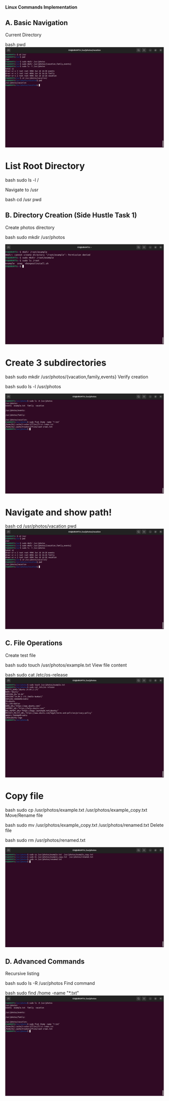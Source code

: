 #### Linux Commands Implementation
## A. Basic Navigation
Current Directory

bash
pwd
![alt text](pwd.png)

# List Root Directory

bash
sudo ls -l /


Navigate to /usr

bash
cd /usr
pwd
## B.  Directory Creation (Side Hustle Task 1)
Create photos directory

bash
sudo mkdir /usr/photos

![alt text](<Screenshot from 2025-06-18 16-23-01.png>)
# Create 3 subdirectories

bash
sudo mkdir /usr/photos/{vacation,family,events}
Verify creation

bash
sudo ls -l /usr/photos

![alt text](<Screenshot from 2025-06-18 16-34-26-1.png>)

# Navigate and show path!

bash
cd /usr/photos/vacation
pwd
![alt text](pwd-1.png)

## C. File Operations
Create test file

bash
sudo touch /usr/photos/example.txt
View file content

bash
sudo cat /etc/os-release
![alt text](<Screenshot from 2025-06-18 16-31-03.png>)

# Copy file

bash
sudo cp /usr/photos/example.txt /usr/photos/example_copy.txt
Move/Rename file

bash
sudo mv /usr/photos/example_copy.txt /usr/photos/renamed.txt
Delete file

bash
sudo rm /usr/photos/renamed.txt

![alt text](<Screenshot from 2025-06-18 16-33-01.png>)
## D. Advanced Commands
Recursive listing

bash
sudo ls -R /usr/photos
Find command

bash
sudo find /home -name "*.txt"
![alt text](<Screenshot from 2025-06-18 16-34-26.png>)
